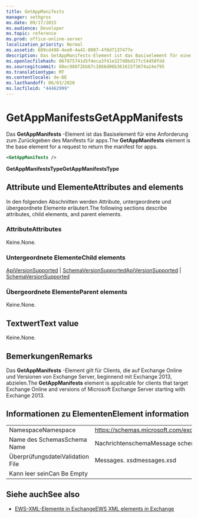 ```yaml
---
title: GetAppManifests
manager: sethgros
ms.date: 09/17/2015
ms.audience: Developer
ms.topic: reference
ms.prod: office-online-server
localization_priority: Normal
ms.assetid: 689cd498-4ee0-4a41-8907-4f0d7137477e
description: Das GetAppManifests-Element ist das Basiselement für eine Anforderung zum Zurückgeben des Manifests für apps.
ms.openlocfilehash: 067075741d5f4eca3f41e327d8bd17fc54450fdd
ms.sourcegitcommit: 88ec988f2bb67c1866d06b361615f3674a24e795
ms.translationtype: MT
ms.contentlocale: de-DE
ms.lasthandoff: 06/03/2020
ms.locfileid: "44462999"
---
```

# <a name="getappmanifests"></a><span data-ttu-id="578f1-103">GetAppManifests</span><span class="sxs-lookup"><span data-stu-id="578f1-103">GetAppManifests</span></span>

<span data-ttu-id="578f1-104">Das **GetAppManifests** -Element ist das Basiselement für eine Anforderung zum Zurückgeben des Manifests für apps.</span><span class="sxs-lookup"><span data-stu-id="578f1-104">The **GetAppManifests** element is the base element for a request to return the manifest for apps.</span></span> 
  
```xml
<GetAppManifests />
```

 <span data-ttu-id="578f1-105">**GetAppManifestsType**</span><span class="sxs-lookup"><span data-stu-id="578f1-105">**GetAppManifestsType**</span></span>
## <a name="attributes-and-elements"></a><span data-ttu-id="578f1-106">Attribute und Elemente</span><span class="sxs-lookup"><span data-stu-id="578f1-106">Attributes and elements</span></span>

<span data-ttu-id="578f1-107">In den folgenden Abschnitten werden Attribute, untergeordnete und übergeordnete Elemente erläutert.</span><span class="sxs-lookup"><span data-stu-id="578f1-107">The following sections describe attributes, child elements, and parent elements.</span></span>
  
### <a name="attributes"></a><span data-ttu-id="578f1-108">Attribute</span><span class="sxs-lookup"><span data-stu-id="578f1-108">Attributes</span></span>

<span data-ttu-id="578f1-109">Keine.</span><span class="sxs-lookup"><span data-stu-id="578f1-109">None.</span></span>
  
### <a name="child-elements"></a><span data-ttu-id="578f1-110">Untergeordnete Elemente</span><span class="sxs-lookup"><span data-stu-id="578f1-110">Child elements</span></span>

<span data-ttu-id="578f1-111">[ApiVersionSupported](apiversionsupported.md)  |  [SchemaVersionSupported](schemaversionsupported.md)</span><span class="sxs-lookup"><span data-stu-id="578f1-111">[ApiVersionSupported](apiversionsupported.md) | [SchemaVersionSupported](schemaversionsupported.md)</span></span>
  
### <a name="parent-elements"></a><span data-ttu-id="578f1-112">Übergeordnete Elemente</span><span class="sxs-lookup"><span data-stu-id="578f1-112">Parent elements</span></span>

<span data-ttu-id="578f1-113">Keine.</span><span class="sxs-lookup"><span data-stu-id="578f1-113">None.</span></span>
  
## <a name="text-value"></a><span data-ttu-id="578f1-114">Textwert</span><span class="sxs-lookup"><span data-stu-id="578f1-114">Text value</span></span>

<span data-ttu-id="578f1-115">Keine.</span><span class="sxs-lookup"><span data-stu-id="578f1-115">None.</span></span>
  
## <a name="remarks"></a><span data-ttu-id="578f1-116">Bemerkungen</span><span class="sxs-lookup"><span data-stu-id="578f1-116">Remarks</span></span>

<span data-ttu-id="578f1-117">Das **GetAppManifests** -Element gilt für Clients, die auf Exchange Online und Versionen von Exchange Server, beginnend mit Exchange 2013, abzielen.</span><span class="sxs-lookup"><span data-stu-id="578f1-117">The **GetAppManifests** element is applicable for clients that target Exchange Online and versions of Microsoft Exchange Server starting with Exchange 2013.</span></span> 
  
## <a name="element-information"></a><span data-ttu-id="578f1-118">Informationen zu Elementen</span><span class="sxs-lookup"><span data-stu-id="578f1-118">Element information</span></span>

|||
|:-----|:-----|
|<span data-ttu-id="578f1-119">Namespace</span><span class="sxs-lookup"><span data-stu-id="578f1-119">Namespace</span></span>  <br/> |https://schemas.microsoft.com/exchange/services/2006/messages  <br/> |
|<span data-ttu-id="578f1-120">Name des Schemas</span><span class="sxs-lookup"><span data-stu-id="578f1-120">Schema Name</span></span>  <br/> |<span data-ttu-id="578f1-121">Nachrichtenschema</span><span class="sxs-lookup"><span data-stu-id="578f1-121">Message schema</span></span>  <br/> |
|<span data-ttu-id="578f1-122">Überprüfungsdatei</span><span class="sxs-lookup"><span data-stu-id="578f1-122">Validation File</span></span>  <br/> |<span data-ttu-id="578f1-123">Messages. xsd</span><span class="sxs-lookup"><span data-stu-id="578f1-123">messages.xsd</span></span>  <br/> |
|<span data-ttu-id="578f1-124">Kann leer sein</span><span class="sxs-lookup"><span data-stu-id="578f1-124">Can Be Empty</span></span>  <br/> ||
   
## <a name="see-also"></a><span data-ttu-id="578f1-125">Siehe auch</span><span class="sxs-lookup"><span data-stu-id="578f1-125">See also</span></span>



- [<span data-ttu-id="578f1-126">EWS-XML-Elemente in Exchange</span><span class="sxs-lookup"><span data-stu-id="578f1-126">EWS XML elements in Exchange</span></span>](ews-xml-elements-in-exchange.md)

